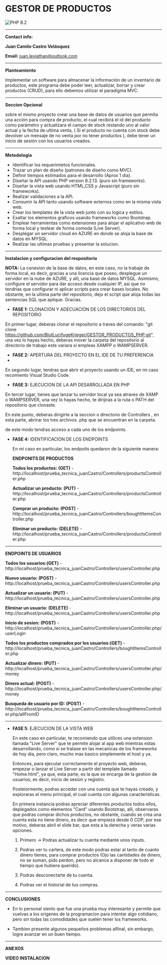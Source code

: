 # GESTOR DE PRODUCTOS 


![PHP 8.2](https://img.shields.io/badge/php-8.2-blue)

______________________________________________________________
**Contact info:**

**Juan Camilo Castro Velásquez**

**Email:** juan.leviathan@outlook.com




______________________________________________________________


**Planteamiento**

Implementar un software para almacenar la información de un inventario de productos,
este programa debe poder leer, actualizar, borrar y crear productos (CRUD),
para ello debemos utilizar el paradigma MVC.

______________________________________________________________

**Seccion Opcional**

sobre el mismo proyecto crear una base de datos de usuarios que permita una acción para compra de producto, 
el cual recibirá el id del producto como parámetro y actualizara el campo de stock restando uno al valor actual y la fecha de ultima venta, 
( Si el producto no cuenta con stock debe devolver un mensaje de no venta por no tener productos ),  debe tener un inicio de sesión con los usuarios creados.


______________________________________________________________

**Metodologia**


* Identificar los requerimietos funcionales.
* Trazar un plan de diseño (patrones de diseño como MVC).
* Definir tiempos estimados para el desarrollo (Aprox 1 dia).
* Diseñar la API usando PHP version 8.2.13.  (puro sin frameworks).
* Diseñar la vista web usando HTML,CSS y Javascript (puro sin frameworks).
* Realizar validaciones a la API.
* Consumir la API tanto usando software externos como en la misma vista web.
* Crear los templates de la vista web junto con su logica y estilos.
* Exaltar los elementos graficos usando frameworks como Bootstrap.
* Emplear herramientas como extensiones para alojar el aplicativo web de forma local y testear de forma comoda (Live Server).
* Desplegar un servidor cloud en AZURE en donde se aloja la base de datos en MYSQL.
* Realizar las ultimas pruebas y presentar la solucion.

___________________________________________________________________

**Instalacion y configuracion del respositorio**

**NOTA:** La conexion de la base de datos, en este caso, no la trabaje de forma local, es decir, 
          gracias a una licencia que poseo, desplegue un servidor en la nube de AZURE, y alli, una base de datos MYSQL.
          Asimismo, configure el servidor para dar acceso desde cualquier IP, asi que no tendrias que configurar ni aplicar scripts para crear bases locales.
          No obstante, en la ultima parte del repositorio, dejo el script que aloja todas las sentencias SQL que aplique. Gracias.

* **FASE 1:** CLONACION Y ADECUACION DE LOS DIRECTORIOS DEL REPOSITORIO

En primer lugar, deberas clonar el repositorio a traves del comando: "git clone https://github.com/BlutLucifugeKrieger/GESTOR_PRODUCTOS_PHP.git",
una vez lo hayas hecho, deberas mover la carpeta del repositorio al directorio de trabajo este variara si empleas XAMPP o WAMPSERVER.

* **FASE 2:**  APERTURA DEL PROYECTO EN EL IDE DE TU PREFERENCIA
* 
En segundo lugar, tendras que abrir el proyecto usando un IDE, en mi caso recomiento Visual Studio Code.

* **FASE 3:** EJECUCION DE LA API DESARROLLADA EN PHP

En tercer lugar, tienes que lanzar tu servidor local ya sea atraves de XAMP o WAMPSERVER, una vez lo hayas hecho, 
te dirijiras a la ruta o PATH del repositorio que clonaste.

En este punto, deberas dirigirte a la seccion o directorio de Controllers , en esta parte, abrirar los tres archivos .php que se encuentran en la carpeta.

de este modo tendras acceso a cada uno de los endpoints.

* **FASE 4:** IDENTIFICACION DE LOS ENDPOINTS

  En mi caso en particular, los endpoits quedaron de la siguiente manera:

  **ENDPONITS DE PRODUCTOS**
  
  **Todos los productos: (GET)** - http://localhost/prueba_tecnica_juanCastro/Controllers/productsController.php
  
  **Actualizar un producto: (PUT)** - http://localhost/prueba_tecnica_juanCastro/Controllers/productsController.php
  
  **Comprar un producto: (POST)**  - http://localhost/prueba_tecnica_juanCastro/Controllers/boughtItemsController.php
  
  **Eliminar un producto: (DELETE)** - http://localhost/prueba_tecnica_juanCastro/Controllers/productsController.php
_____________________________________________________________________________________________________________________

  **ENDPOINTS DE USUARIOS**

  **Todos los usuarios:(GET)** - http://localhost/prueba_tecnica_juanCastro/Controllers/usersController.php
  
  **Nuevo usuario: (POST)** - http://localhost/prueba_tecnica_juanCastro/Controllers/usersController.php
  
  **Actualizar un usuario: (PUT)** - http://localhost/prueba_tecnica_juanCastro/Controllers/usersController.php
  
  **Eliminar un usuario: (DELETE)** - http://localhost/prueba_tecnica_juanCastro/Controllers/usersController.php
  
  **Inicio de sesion: (POST)** - http://localhost/prueba_tecnica_juanCastro/Controllers/usersController.php/userLogin

  **Todos los productos comprados por los usuarios:(GET)** - http://localhost/prueba_tecnica_juanCastro/Controllers/boughtItemsController.php
  
  **Actualizar dinero: (PUT)** - http://localhost/prueba_tecnica_juanCastro/Controllers/usersController.php/money
  
  **Dinero actual: (POST)** - http://localhost/prueba_tecnica_juanCastro/Controllers/usersController.php/money
  
  **Busqueda de usuario por ID: (POST)** - http://localhost/prueba_tecnica_juanCastro/Controllers/boughtItemsController.php/allFromID

_______________________________________________________________________________________________________________________

* **FASE 5**: EJECUCION DE LA VISTA WEB

  En este caso en particular, te recomiendo que utilices una extension llamada "Live Server" que te permite alojar al app web mientras estas desarrollando,
  como si se tratase en las mecanicas de los frameworks de hoy dia, pero claro, mucho mas basico simplemente el host y ya.

   Entonces, para ejecutar correctamente el proyecto web, deberas, empezar o lanzar el Live Server a partir del template llamado "Home.html", ya que, esta parte,
  es la que se encarga de la gestion de usuarios, es decir, inicio de sesion y registro.

  Posteiormente, podras acceder con una cuenta que te hayas creado, y exploraras el menu principal, el cual cuenta con algunas caracteristicas.

  En primera instancia podras apreciar diferentes productos todos ellos, deplegados como elementos "Card" usando Bootstrap, alli, observaras que podras comprar dichos productos,
  no obstante, cuando se crea una cuenta esta no tiene dinero, es decir que empieza desde 0 COP, por ese motivo, deberas abril el slide bar, que esta a la derecha y veras varias opciones.

  1. Primero -> Podras actualizar tu cuenta mediante unos inputs.
     
  2. Podras ver tu cartera, de este modo podras estar al tanto de cuanto dinero tienes, para comprar productos
     (Ojo las cantidades de dinero, no se suman, pido perdon, pero no alcance a disponer de todo el tiempo que hubiera querido).
  3. Podras desconectarte de tu cuenta.
  4. Podras ver el historial de tus compras.
 
_______________________________________________________________________________________________________________________________

**CONCLUSIONES**

* En lo personal siento que fue una prueba muy interesante y permite que vuelvas a los origenes de la programacion
  para intentar algo cotidiano, pero sin todas las comodidades que suelen tener los frameworks.

* Tambien presente algunos pequeños problemas alfinal, sin embargo, logre avanzar en un buen tiempo. 

______________________________________________________________________________________________________________________________

**ANEXOS**

**VIDEO INSTALACION**
